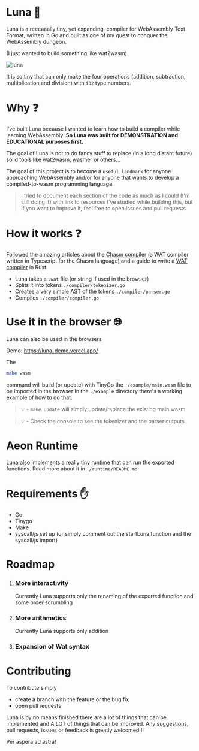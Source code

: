 # Luna 🌙

Luna is a reeeaaally tiny, yet expanding, compiler for WebAssembly Text Format, written in Go and built as one of my quest to conquer the WebAssembly dungeon.

(I just wanted to build something like wat2wasm)

<img src="https://i.ibb.co/hdcV1h0/Screenshot-2022-11-01-alle-17-47-06.png" alt="luna" />

It is so tiny that can only make the four operations (addition, subtraction, multiplication and division) with `i32` type numbers.

# Why ❓

I've built Luna because I wanted to learn how to build a compiler while learning WebAssembly. 
<strong>So Luna was built for DEMONSTRATION and EDUCATIONAL purposes first.</strong>

The goal of Luna is not to do fancy stuff to replace (in a long distant future) solid tools like <a href="https://webassembly.github.io/wabt/demo/wat2wasm/" target="_blank">wat2wasm</a>, <a href="https://github.com/wasmerio/wasmer" target="_blank">wasmer</a> or others...

The goal of this project is to become a `useful landmark` for anyone approaching WebAssembly and/or for anyone that wants to develop a compiled-to-wasm programming language. 

> I tried to document each section of the code as much as I could (I'm still doing it) with link to resources I've studied while building this, but if you want to improve it, feel free to open issues and pull requests.

# How it works ❓

Followed the amazing articles about the <a href="https://blog.scottlogic.com/2019/05/17/webassembly-compiler.html" target="_blank">Chasm compiler</a> (a WAT compiler written in Typescript for the Chasm language) and a guide to write a <a href="https://www.bitfalter.com/webassembly-compiler-building-a-compiler" target="_blank">WAT compiler</a> in Rust 

- Luna takes a `.wat` file (or string if used in the browser)
- Splits it into tokens `./compiler/tokenizer.go`
- Creates a very simple AST of the tokens `./compiler/parser.go`
- Compiles `./compiler/compiler.go`

# Use it in the browser 🌐

Luna can also be used in the browsers

Demo: https://luna-demo.vercel.app/

The

```bash
make wasm
```

command will build (or update) with TinyGo the `./example/main.wasm` file to be imported in the browser
In the `./example` directory there's a working example of how to do that.

> 💡 - `make update` will simply update/replace the existing main.wasm

> 💡 - Check the console to see the tokenizer and the parser outputs

# Aeon Runtime

Luna also implements a really tiny runtime that can run the exported functions.
Read more about it in `./runtime/README.md`

# Requirements ✋

- Go
- Tinygo
- Make
- syscall/js set up (or simply comment out the startLuna function and the syscall/js import)

# Roadmap

1. <h3>More interactivity</h3>
    Currently Luna supports only the renaming of the exported function and some order scrumbling

2. <h3>More arithmetics</h3>
    Currently Luna supports only addition

3. <h3>Expansion of Wat syntax</h3>

# Contributing

To contribute simply 
- create a branch with the feature or the bug fix
- open pull requests

Luna is by no means finished there are a lot of things that can be implemented and A LOT of things that can be improved. Any suggestions, pull requests, issues or feedback is greatly welcomed!!!

Per aspera ad astra!